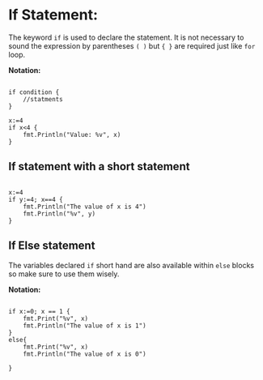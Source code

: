 # If Statement: 

The keyword `if` is used to declare the statement. It is not necessary to sound the expression by parentheses `( )` but `{ }` are required just like `for` loop. 

**Notation:**

``` golang 

if condition {
	//statments
}

x:=4
if x<4 {
	fmt.Println("Value: %v", x)
}

```

## If statement with a short statement 

``` golang 

x:=4
if y:=4; x==4 {
	fmt.Println("The value of x is 4")
	fmt.Println("%v", y)
}

```

## If Else statement

The variables declared `if` short hand are also available within `else` blocks so make sure to use them wisely. 

**Notation:**

``` golang

if x:=0; x == 1 {
	fmt.Print("%v", x)
	fmt.Println("The value of x is 1")
}
else{
	fmt.Print("%v", x)
	fmt.Println("The value of x is 0")

}

```













